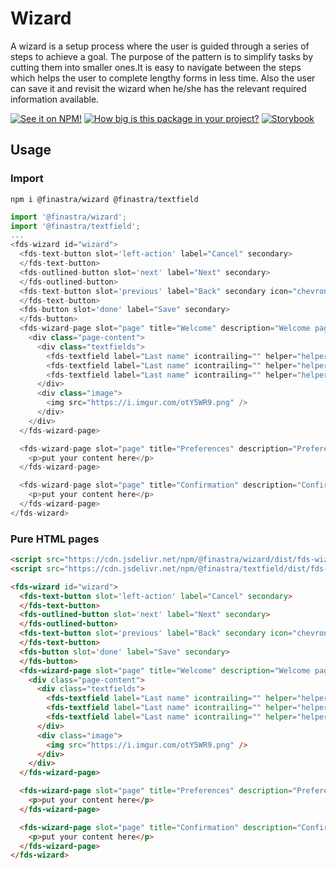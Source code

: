 # Wizard

A wizard is a setup process where the user is guided through a series of steps to achieve a goal. The purpose of the pattern is to simplify tasks by cutting them into smaller ones.It is easy to navigate between the steps which helps the user to complete lengthy forms in less time. Also the user can save it and revisit the wizard when he/she has the relevant required information available.

[![See it on NPM!](https://img.shields.io/npm/v/@finastra/wizard?style=for-the-badge)](https://www.npmjs.com/package/@finastra/wizard)
[![How big is this package in your project?](https://img.shields.io/bundlephobia/minzip/@finastra/wizard?style=for-the-badge)](https://bundlephobia.com/result?p=@finastra/wizard')
[![Storybook](https://shields.io/badge/-Play%20with%20this%20web%20component-2a0481?logo=storybook&style=for-the-badge)](https://finastra.github.io/finastra-design-system/?path=/story/forms-wizard--default)

## Usage

### Import

```
npm i @finastra/wizard @finastra/textfield
```

```ts
import '@finastra/wizard';
import '@finastra/textfield';
...
<fds-wizard id="wizard">
  <fds-text-button slot='left-action' label="Cancel" secondary>
  </fds-text-button>
  <fds-outlined-button slot='next' label="Next" secondary>
  </fds-outlined-button>
  <fds-text-button slot='previous' label="Back" secondary icon="chevron_left">
  </fds-text-button>
  <fds-button slot='done' label="Save" secondary>
  </fds-button>
  <fds-wizard-page slot="page" title="Welcome" description="Welcome page" header>
    <div class="page-content">
      <div class="textfields">
        <fds-textfield label="Last name" icontrailing="" helper="helper text"></fds-textfield>
        <fds-textfield label="Last name" icontrailing="" helper="helper text"></fds-textfield>
        <fds-textfield label="Last name" icontrailing="" helper="helper text"></fds-textfield>
      </div>
      <div class="image">
        <img src="https://i.imgur.com/otY5WR9.png" />
      </div>
    </div>
  </fds-wizard-page>

  <fds-wizard-page slot="page" title="Preferences" description="Preferences page" disabled header>
    <p>put your content here</p>
  </fds-wizard-page>

  <fds-wizard-page slot="page" title="Confirmation" description="Confirmation page" header>
    <p>put your content here</p>
  </fds-wizard-page>
</fds-wizard>
```

### Pure HTML pages

```html
<script src="https://cdn.jsdelivr.net/npm/@finastra/wizard/dist/fds-wizard.js"></script>
<script src="https://cdn.jsdelivr.net/npm/@finastra/textfield/dist/fds-textfield.js"></script>

<fds-wizard id="wizard">
  <fds-text-button slot='left-action' label="Cancel" secondary>
  </fds-text-button>
  <fds-outlined-button slot='next' label="Next" secondary>
  </fds-outlined-button>
  <fds-text-button slot='previous' label="Back" secondary icon="chevron_left">
  </fds-text-button>
  <fds-button slot='done' label="Save" secondary>
  </fds-button>
  <fds-wizard-page slot="page" title="Welcome" description="Welcome page" header>
    <div class="page-content">
      <div class="textfields">
        <fds-textfield label="Last name" icontrailing="" helper="helper text"></fds-textfield>
        <fds-textfield label="Last name" icontrailing="" helper="helper text"></fds-textfield>
        <fds-textfield label="Last name" icontrailing="" helper="helper text"></fds-textfield>
      </div>
      <div class="image">
        <img src="https://i.imgur.com/otY5WR9.png" />
      </div>
    </div>
  </fds-wizard-page>

  <fds-wizard-page slot="page" title="Preferences" description="Preferences page" disabled header>
    <p>put your content here</p>
  </fds-wizard-page>

  <fds-wizard-page slot="page" title="Confirmation" description="Confirmation page" header>
    <p>put your content here</p>
  </fds-wizard-page>
</fds-wizard>
```
